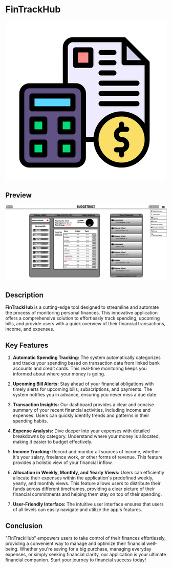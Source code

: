 # FinTrackHub

<p align="center">
  <img src="https://github.com/XxJesusisKingxX/BudgetBolt/blob/main/public/images/logo.png?raw=true" alt="App logo"/>
</p>

## Preview

<p align="center">
  <img src="https://github.com/XxJesusisKingxX/BudgetBolt/blob/main/design/ui/v1/app.png?raw=true" alt="App Home Page"/>
</p>

## Description

**FinTrackHub** is a cutting-edge tool designed to streamline and automate the process of monitoring personal finances. This innovative application offers a comprehensive solution to effortlessly track spending, upcoming bills, and provide users with a quick overview of their financial transactions, income, and expenses.

## Key Features

1. **Automatic Spending Tracking:** The system automatically categorizes and tracks your spending based on transaction data from linked bank accounts and credit cards. This real-time monitoring keeps you informed about where your money is going.

2. **Upcoming Bill Alerts:** Stay ahead of your financial obligations with timely alerts for upcoming bills, subscriptions, and payments. The system notifies you in advance, ensuring you never miss a due date.

3. **Transaction Insights:** Our dashboard provides a clear and concise summary of your recent financial activities, including income and expenses. Users can quickly identify trends and patterns in their spending habits.

4. **Expense Analysis:** Dive deeper into your expenses with detailed breakdowns by category. Understand where your money is allocated, making it easier to budget effectively.

5. **Income Tracking:** Record and monitor all sources of income, whether it's your salary, freelance work, or other forms of revenue. This feature provides a holistic view of your financial inflow.

6. **Allocation in Weekly, Monthly, and Yearly Views:** Users can efficiently allocate their expenses within the application's predefined weekly, yearly, and monthly views. This feature allows users to distribute their funds across different timeframes, providing a clear picture of their financial commitments and helping them stay on top of their spending.

7. **User-Friendly Interface:** The intuitive user interface ensures that users of all levels can easily navigate and utilize the app's features.

## Conclusion

"FinTrackHub" empowers users to take control of their finances effortlessly, providing a convenient way to manage and optimize their financial well-being. Whether you're saving for a big purchase, managing everyday expenses, or simply seeking financial clarity, our application is your ultimate financial companion. Start your journey to financial success today!

